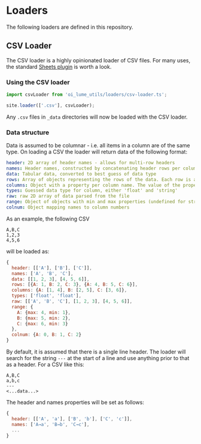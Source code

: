 # Loaders

The following loaders are defined in this repository.

## CSV Loader

The CSV loader is a highly opinionated loader of CSV files.
For many uses, the standard [Sheets plugin](https://lume.land/plugins/sheets/) is worth a look.

### Using the CSV loader

```js
import csvLoader from 'oi_lume_utils/loaders/csv-loader.ts';

site.loader(['.csv'], csvLoader);
```

Any `.csv` files in `_data` directories will now be loaded with the CSV loader.

### Data structure

Data is assumed to be columnar - i.e. all items in a column are of the same type.
On loading a CSV the loader will return data of the following format:

```yaml
header: 2D array of header names - allows for multi-row headers
names: Header names, constructed by concatenating header rows per column
data: Tabular data, converted to best guess of data type
rows: Array of objects representing the rows of the data. Each row is an object with keys named per column, and the value being the value of the cell.
columns: Object with a property per column name. The value of the property is an array of the values in that column
types: Guessed data type for column, either 'float' and 'string'
raw: raw 2D array of data parsed from the file
range: Object of objects with min and max properties (undefined for string)
colnum: Object mapping names to column numbers
```

As an example, the following CSV

```
A,B,C
1,2,3
4,5,6
```

will be loaded as:

```js
{
  header: [['A'], ['B'], ['C']],
  names: ['A', 'B', 'C'],
  data: [[1, 2, 3], [4, 5, 6]],
  rows: [{A: 1, B: 2, C: 3}, {A: 4, B: 5, C: 6}],
  columns: {A: [1, 4], B: [2, 5], C: [3, 6]},
  types: ['float', 'float'],
  raw: [['A', 'B', 'C'], [1, 2, 3], [4, 5, 6]],
  range: {
    A: {max: 4, min: 1},
    B: {max: 5, min: 2},
    C: {max: 6, min: 3}
  },
  colnum: {A: 0, B: 1, C: 2}
}
```

By default, it is assumed that there is a single line header.
The loader will search for the string `---` at the start of a line and use anything prior to that as a header.
For a CSV like this:

```
A,B,C
a,b,c
---
<...data...>
```

The header and names properties will be set as follows:

```js
{
  header: [['A', 'a'], ['B', 'b'], ['C', 'c']],
  names: ['A→a', 'B→b', 'C→c'],
  ...
}
```